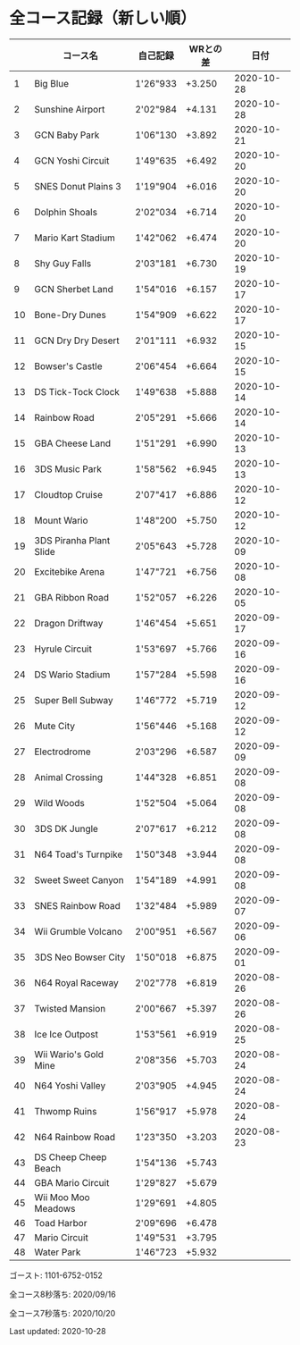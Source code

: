 # 全コース記録（新しい順）

||コース名|自己記録|WRとの差|日付
|--|--|--|--|--|
|1|Big Blue|1'26"933|+3.250|2020-10-28|
|2|Sunshine Airport|2'02"984|+4.131|2020-10-28|
|3|GCN Baby Park|1'06"130|+3.892|2020-10-21|
|4|GCN Yoshi Circuit|1'49"635|+6.492|2020-10-20|
|5|SNES Donut Plains 3|1'19"904|+6.016|2020-10-20|
|6|Dolphin Shoals|2'02"034|+6.714|2020-10-20|
|7|Mario Kart Stadium|1'42"062|+6.474|2020-10-20|
|8|Shy Guy Falls|2'03"181|+6.730|2020-10-19|
|9|GCN Sherbet Land|1'54"016|+6.157|2020-10-17|
|10|Bone-Dry Dunes|1'54"909|+6.622|2020-10-17|
|11|GCN Dry Dry Desert|2'01"111|+6.932|2020-10-15|
|12|Bowser's Castle|2'06"454|+6.664|2020-10-15|
|13|DS Tick-Tock Clock|1'49"638|+5.888|2020-10-14|
|14|Rainbow Road|2'05"291|+5.666|2020-10-14|
|15|GBA Cheese Land|1'51"291|+6.990|2020-10-13|
|16|3DS Music Park|1'58"562|+6.945|2020-10-13|
|17|Cloudtop Cruise|2'07"417|+6.886|2020-10-12|
|18|Mount Wario|1'48"200|+5.750|2020-10-12|
|19|3DS Piranha Plant Slide|2'05"643|+5.728|2020-10-09|
|20|Excitebike Arena|1'47"721|+6.756|2020-10-08|
|21|GBA Ribbon Road|1'52"057|+6.226|2020-10-05|
|22|Dragon Driftway|1'46"454|+5.651|2020-09-17|
|23|Hyrule Circuit|1'53"697|+5.766|2020-09-16|
|24|DS Wario Stadium|1'57"284|+5.598|2020-09-16|
|25|Super Bell Subway|1'46"772|+5.719|2020-09-12|
|26|Mute City|1'56"446|+5.168|2020-09-12|
|27|Electrodrome|2'03"296|+6.587|2020-09-09|
|28|Animal Crossing|1'44"328|+6.851|2020-09-08|
|29|Wild Woods|1'52"504|+5.064|2020-09-08|
|30|3DS DK Jungle|2'07"617|+6.212|2020-09-08|
|31|N64 Toad's Turnpike|1'50"348|+3.944|2020-09-08|
|32|Sweet Sweet Canyon|1'54"189|+4.991|2020-09-08|
|33|SNES Rainbow Road|1'32"484|+5.989|2020-09-07|
|34|Wii Grumble Volcano|2'00"951|+6.567|2020-09-06|
|35|3DS Neo Bowser City|1'50"018|+6.875|2020-09-01|
|36|N64 Royal Raceway|2'02"778|+6.819|2020-08-26|
|37|Twisted Mansion|2'00"667|+5.397|2020-08-26|
|38|Ice Ice Outpost|1'53"561|+6.919|2020-08-25|
|39|Wii Wario's Gold Mine|2'08"356|+5.703|2020-08-24|
|40|N64 Yoshi Valley|2'03"905|+4.945|2020-08-24|
|41|Thwomp Ruins|1'56"917|+5.978|2020-08-24|
|42|N64 Rainbow Road|1'23"350|+3.203|2020-08-23|
|43|DS Cheep Cheep Beach|1'54"136|+5.743||
|44|GBA Mario Circuit|1'29"827|+5.679||
|45|Wii Moo Moo Meadows|1'29"691|+4.805||
|46|Toad Harbor|2'09"696|+6.478||
|47|Mario Circuit|1'49"531|+3.795||
|48|Water Park|1'46"723|+5.932||

ゴースト: 1101-6752-0152

全コース8秒落ち: 2020/09/16

全コース7秒落ち: 2020/10/20

Last updated: 2020-10-28
